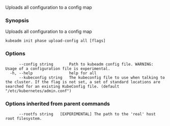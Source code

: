 
Uploads all configuration to a config map

### Synopsis

Uploads all configuration to a config map

```
kubeadm init phase upload-config all [flags]
```

### Options

```
      --config string       Path to kubeadm config file. WARNING: Usage of a configuration file is experimental.
  -h, --help                help for all
      --kubeconfig string   The kubeconfig file to use when talking to the cluster. If the flag is not set, a set of standard locations are searched for an existing KubeConfig file. (default "/etc/kubernetes/admin.conf")
```

### Options inherited from parent commands

```
      --rootfs string   [EXPERIMENTAL] The path to the 'real' host root filesystem.
```


